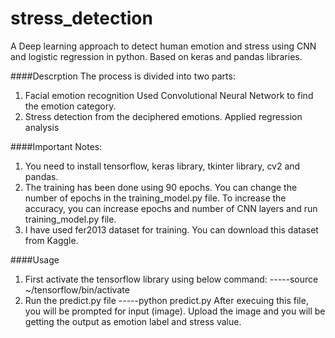 # stress_detection
A Deep learning approach to detect human emotion and stress using CNN and logistic regression in python. Based on keras and pandas libraries.


####Descrption
The process is divided into two parts:
1. Facial emotion recognition
      Used Convolutional Neural Network to find the emotion category.
2. Stress detection from the deciphered emotions.
      Applied regression analysis 
      
####Important Notes:

1. You need to install tensorflow, keras library, tkinter library, cv2 and pandas.
2. The training has been done using 90 epochs. 
   You can change the number of epochs in the training_model.py file.
   To increase the accuracy, you can increase epochs and number of CNN layers and run training_model.py file. 
3. I have used fer2013 dataset for training. You can download this dataset from Kaggle.


####Usage
1. First activate the tensorflow library using below command:
-----source ~/tensorflow/bin/activate
2. Run the predict.py file
-----python predict.py
After execuing this file, you will be prompted for input (image).
Upload the image and you will be getting the output as emotion label and stress value.
